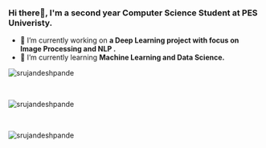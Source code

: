 ### Hi there👋, I'm a second year Computer Science Student at PES Univeristy.
- 🔭 I’m currently working on **a Deep Learning project with focus on Image Processing and NLP .**
- 🌱 I’m currently learning **Machine Learning and Data Science.**



<p>
<img align="center" src="https://github-readme-stats.vercel.app/api?username=karunakc&show_icons=true&locale=en&theme=tokyonight" alt="srujandeshpande" />
</p><br>
<p>
<img align="center" src="https://github-readme-stats.vercel.app/api/top-langs/?username=karunakc&layout=compact&theme=tokyonight" alt="srujandeshpande" />  
</p><br>
<p>
<img align="center"src="https://github-readme-streak-stats.herokuapp.com/?user=karunakc&theme=tokyonight" alt="srujandeshpande" />  
</p>
